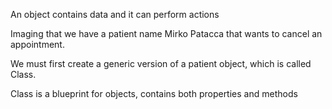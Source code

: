 An object contains data and it can perform actions

Imaging that we have a patient name Mirko Patacca that wants to cancel an appointment. 

We must first create a generic version of a patient object, which is called Class.

Class is a blueprint for objects, contains both properties and methods



